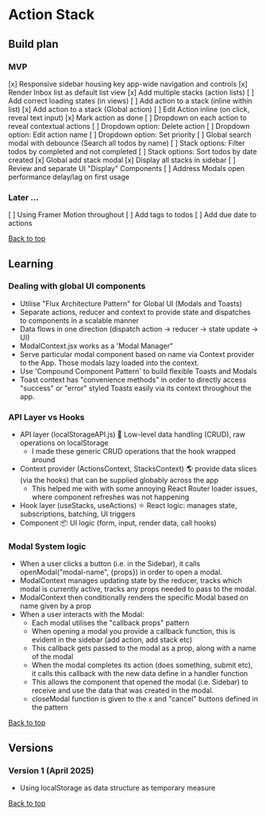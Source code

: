 <a name="top"></a>

# Action Stack

## Build plan

### MVP

[x] Responsive sidebar housing key app-wide navigation and controls
[x] Render Inbox list as default list view
[x] Add multiple stacks (action lists)
[ ] Add correct loading states (in views)
[ ] Add action to a stack (inline within list)
[x] Add action to a stack (Global action)
[ ] Edit Action inline (on click, reveal text input)
[x] Mark action as done
[ ] Dropdown on each action to reveal contextual actions
[ ] Dropdown option: Delete action
[ ] Dropdown option: Edit action name
[ ] Dropdown option: Set priority
[ ] Global search modal with debounce (Search all todos by name)
[ ] Stack options: Filter todos by completed and not completed
[ ] Stack options: Sort todos by date created
[x] Global add stack modal
[x] Display all stacks in sidebar
[ ] Review and separate UI "Display" Components
[ ] Address Modals open performance delay/lag on first usage

### Later ...

[ ] Using Framer Motion throughout
[ ] Add tags to todos
[ ] Add due date to actions

[Back to top](#top)

## Learning

### Dealing with global UI components

- Utilise "Flux Architecture Pattern" for Global UI (Modals and Toasts)
- Separate actions, reducer and context to provide state and dispatches to components in a scalable manner
- Data flows in one direction (dispatch action → reducer → state update → UI)
- ModalContext.jsx works as a 'Modal Manager"
- Serve particular modal component based on name via Context provider to the App. Those modals lazy loaded into the context.
- Use 'Compound Component Pattern' to build flexible Toasts and Modals
- Toast context has "convenience methods" in order to directly access "success" or "error" styled Toasts easily via its context throughout the app.

### API Layer vs Hooks

- API layer (localStorageAPI.js) 🧱 Low-level data handling (CRUD), raw operations on localStorage
  - I made these generic CRUD operations that the hook wrapped around
- Context provider (ActionsContext, StacksContext) 🌎 provide data slices (via the hooks) that can be supplied globably across the app
  - This helped me with with some annoying React Router loader issues, where component refreshes was not happening
- Hook layer (useStacks, useActions) ⚛️ React logic: manages state, subscriptions, batching, UI triggers
- Component 📦 UI logic (form, input, render data, call hooks)

### Modal System logic

- When a user clicks a button (i.e. in the Sidebar), it calls openModal("modal-name", {props}) in order to open a modal.
- ModalContext manages updating state by the reducer, tracks which modal is currently active, tracks any props needed to pass to the modal.
- ModalContext then conditionally renders the specific Modal based on name given by a prop
- When a user interacts with the Modal:
  - Each modal utilises the "callback props" pattern
  - When opening a modal you provide a callback function, this is evident in the sidebar (add action, add stack etc)
  - This callback gets passed to the modal as a prop, along with a name of the modal
  - When the modal completes its action (does something, submit etc), it calls this callback with the new data define in a handler function
  - This allows the component that opened the modal (i.e. Sidebar) to receive and use the data that was created in the modal.
  - closeModal function is given to the x and "cancel" buttons defined in the pattern

[Back to top](#top)

## Versions

### Version 1 (April 2025)

- Using localStorage as data structure as temporary measure

[Back to top](#top)
